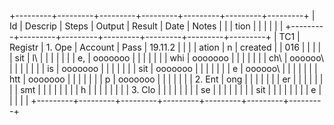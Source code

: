 +---------+---------+---------+---------+---------+---------+---------+
| Id      | Descrip | Steps   | Output  | Result  | Date    | Notes   |
|         | tion    |         |         |         |         |         |
+---------+---------+---------+---------+---------+---------+---------+
| TC1     | Registr | 1.  Ope | Account | Pass    | 19.11.2 |         |
|         | ation   | n       | created |         | 016     |         |
|         |         |     sit | l\      |         |         |         |
|         |         | e,      | ooooooo |         |         |         |
|         |         |     whi | ooooooo |         |         |         |
|         |         | ch\     | oooooo\ |         |         |         |
|         |         |     is  | ooooooo |         |         |         |
|         |         |     sit | ooooooo |         |         |         |
|         |         | e       | oooooo\ |         |         |         |
|         |         |     htt | ooooooo |         |         |         |
|         |         | p       | ooooooo |         |         |         |
|         |         | 2.  Ent | ong     |         |         |         |
|         |         | er      |         |         |         |         |
|         |         |     smt |         |         |         |         |
|         |         | h       |         |         |         |         |
|         |         | 3.  Clo |         |         |         |         |
|         |         | se      |         |         |         |         |
|         |         |     sit |         |         |         |         |
|         |         | e       |         |         |         |         |
+---------+---------+---------+---------+---------+---------+---------+


